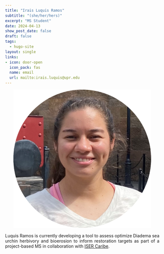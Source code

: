 ```yaml
---
title: "Irais Luquis Ramos"
subtitle: "(she/her/hers)"
excerpt: "MS Student"
date: 2024-04-13
show_post_date: false
draft: false
tags:
  - hugo-site
layout: single
links:
- icon: door-open
  icon_pack: fas
  name: email
  url: mailto:irais.luquis@upr.edu
---
```


<div style="text-align: center;">
<img src="featured-hex.png" width="450"> 
</div>

<div style="text-align: justify;">

Luquis Ramos is currently developing a tool to assess optimize Diadema sea urchin herbivory and bioerosion to inform restoration targets as part of a project-based MS in collaboration with [ISER Caribe](https://www.isercaribe.org/).

</div>
